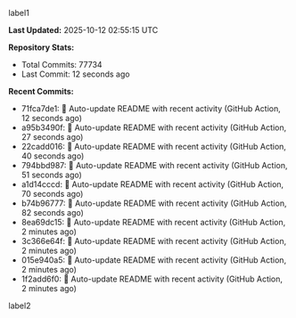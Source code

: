 
label1 
<!-- ACTIVITY_START -->
**Last Updated:** 2025-10-12 02:55:15 UTC

**Repository Stats:**
- Total Commits: 77734
- Last Commit: 12 seconds ago

**Recent Commits:**
- 71fca7de1: 🤖 Auto-update README with recent activity (GitHub Action, 12 seconds ago)
- a95b3490f: 🤖 Auto-update README with recent activity (GitHub Action, 27 seconds ago)
- 22cadd016: 🤖 Auto-update README with recent activity (GitHub Action, 40 seconds ago)
- 794bbd987: 🤖 Auto-update README with recent activity (GitHub Action, 51 seconds ago)
- a1d14cccd: 🤖 Auto-update README with recent activity (GitHub Action, 70 seconds ago)
- b74b96777: 🤖 Auto-update README with recent activity (GitHub Action, 82 seconds ago)
- 8ea69dc15: 🤖 Auto-update README with recent activity (GitHub Action, 2 minutes ago)
- 3c366e64f: 🤖 Auto-update README with recent activity (GitHub Action, 2 minutes ago)
- 015e940a5: 🤖 Auto-update README with recent activity (GitHub Action, 2 minutes ago)
- 1f2add6f0: 🤖 Auto-update README with recent activity (GitHub Action, 2 minutes ago)
<!-- ACTIVITY_END -->

label2
